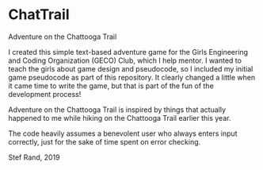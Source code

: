 # ChatTrail

Adventure on the Chattooga Trail

I created this simple text-based adventure game for the Girls Engineering and Coding Organization (GECO) Club, which I help mentor. I wanted to teach the girls about game design and pseudocode, so I included my initial game pseudocode as part of this repository. It clearly changed a little when it came time to write the game, but that is part of the fun of the development process!

Adventure on the Chattooga Trail is inspired by things that actually happened to me while hiking on the Chattooga Trail earlier this year.

The code heavily assumes a benevolent user who always enters input correctly, just for the sake of time spent on error checking.

Stef Rand, 2019

